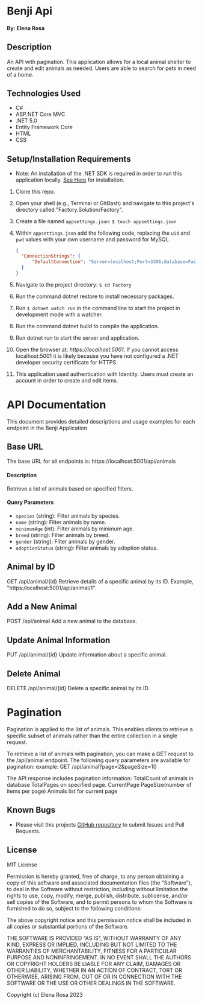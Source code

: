 # Benji Api

#### By: Elena Rosa

## Description
An API with pagination. This application allows for a local animal shelter to create and edit animals as needed. Users are able to search for pets in need of a home. 

## Technologies Used
- C#
- ASP.NET Core MVC
- .NET 5.0
- Entity Framework Core
- HTML
- CSS


## Setup/Installation Requirements
- Note: An installation of the .NET SDK is required in order to run this application locally. [See Here](https://dotnet.microsoft.com/en-us/) for installation.
1. Clone this repo.
2. Open your shell (e.g., Terminal or GitBash) and navigate to this project's directory called "Factory.Solution/Factory". 
3. Create a file named `appsettings.json`: `$ touch appsettings.json`
4. Within `appsettings.json` add the following code, replacing the `uid` and `pwd` values with your own username and password for MySQL.

    ```json
    {
      "ConnectionStrings": {
          "DefaultConnection": "Server=localhost;Port=3306;database=Factory-database;uid=[YOUR-USERNAME];pwd=[YOUR-MYSQL-PASSWORD];"
      }
    }
    ```

5. Navigate to the project directory: `$ cd Factory`

6. Run the command dotnet restore to install necessary packages.

7. Run `$ dotnet watch run` in the command line to start the project in development mode with a watcher.

8. Run the command dotnet build to compile the application.

9. Run dotnet run to start the server and application.

10. Open the browser at: _https://localhost:5001_. If you cannot access localhost:5001 it is likely because you have not configured a .NET developer security certificate for HTTPS. 

11. This application used authentication with Identity. Users must create an account in order to create and edit items. 



# API Documentation

This document provides detailed descriptions and usage examples for each endpoint in the Benji Application

## Base URL

The base URL for all endpoints is: https://localhost:5001/api/animals

#### Description

Retrieve a list of animals based on specified filters.

#### Query Parameters

- `species` (string): Filter animals by species.
- `name` (string): Filter animals by name.
- `minimumAge` (int): Filter animals by minimum age.
- `breed` (string): Filter animals by breed.
- `gender` (string): Filter animals by gender.
- `adoptionStatus` (string): Filter animals by adoption status.

## Animal by ID
GET /api/animal/{id}
Retrieve details of a specific animal by its ID.
Example, "https:/localhost:5001/api/animal/1"

## Add a New Animal
POST /api/animal
Add a new animal to the database.

## Update Animal Information
PUT /api/animal/{id}
Update information about a specific animal.

## Delete Animal
DELETE /api/animal/{id}
Delete a specific animal by its ID.


# Pagination
Pagination is applied to the list of animals. This enables clients to retrieve a specific subset of animals rather than the entire collection in a single request.

To retrieve a list of animals with pagination, you can make a GET request to the /api/animal endpoint. The following query parameters are available for pagination:
example: GET /api/animal?page=2&pageSize=10

The API response includes pagination information:
TotalCount of animals in database
TotalPages on specified page.
CurrentPage
PageSize(number of items per page)
Animals list for current page




## Known Bugs
- Please visit this projects [GitHub repository](https://github.com/Elena-Rosa/BenjiApi.git) to submit Issues and Pull Requests.

## License
MIT License

Permission is hereby granted, free of charge, to any person obtaining a copy of this software and associated documentation files (the “Software”), to deal in the Software without restriction, including without limitation the rights to use, copy, modify, merge, publish, distribute, sublicense, and/or sell copies of the Software, and to permit persons to whom the Software is furnished to do so, subject to the following conditions:

The above copyright notice and this permission notice shall be included in all copies or substantial portions of the Software.

THE SOFTWARE IS PROVIDED “AS IS”, WITHOUT WARRANTY OF ANY KIND, EXPRESS OR IMPLIED, INCLUDING BUT NOT LIMITED TO THE WARRANTIES OF MERCHANTABILITY, FITNESS FOR A PARTICULAR PURPOSE AND NONINFRINGEMENT. IN NO EVENT SHALL THE AUTHORS OR COPYRIGHT HOLDERS BE LIABLE FOR ANY CLAIM, DAMAGES OR OTHER LIABILITY, WHETHER IN AN ACTION OF CONTRACT, TORT OR OTHERWISE, ARISING FROM, OUT OF OR IN CONNECTION WITH THE SOFTWARE OR THE USE OR OTHER DEALINGS IN THE SOFTWARE.

Copyright (c) Elena Rosa 2023 